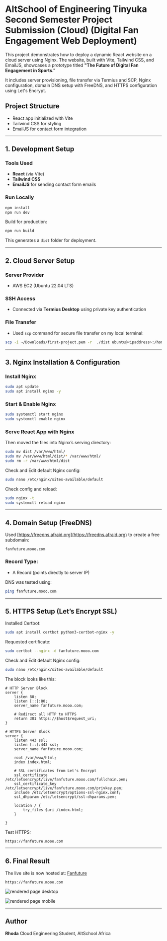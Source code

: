 # AltSchool of Engineering Tinyuka Second Semester Project Submission (Cloud) (Digital Fan Engagement Web Deployment)

This project demonstrates how to deploy a dynamic React website on a cloud server using Nginx. The website, built with Vite, Tailwind CSS, and EmailJS, showcases a prototype titled **"The Future of Digital Fan Engagement in Sports."**

It includes server provisioning, file transfer via Termius and SCP, Nginx configuration, domain DNS setup with FreeDNS, and HTTPS configuration using Let's Encrypt.

## Project Structure

* React app initialized with Vite
* Tailwind CSS for styling
* EmailJS for contact form integration

---

## 1. Development Setup

### Tools Used

* **React** (via Vite)
* **Tailwind CSS**
* **EmailJS** for sending contact form emails

### Run Locally

```bash
npm install
npm run dev
```

Build for production:

```bash
npm run build
```

This generates a `dist` folder for deployment.


---

## 2. Cloud Server Setup

### Server Provider

* AWS EC2 (Ubuntu 22.04 LTS)

### SSH Access

* Connected via **Termius Desktop** using private key authentication

### File Transfer

* Used `scp` command for secure file transfer on my local terminal:

```bash
scp -i ~/Downloads/first-project.pem -r  ./dist ubuntu@<ipaddress>:/home/ubuntu/
```


---

## 3. Nginx Installation & Configuration

### Install Nginx

```bash
sudo apt update
sudo apt install nginx -y
```

### Start & Enable Nginx

```bash
sudo systemctl start nginx
sudo systemctl enable nginx
```

### Serve React App with Nginx

Then moved the files into Nginx’s serving directory:

```bash
sudo mv dist /var/www/html/
sudo mv /var/www/html/dist/* /var/www/html/
sudo rm -r /var/www/html/dist
```


Check and Edit default Nginx config:

```bash
sudo nano /etc/nginx/sites-available/default
```

Check config and reload:

```bash
sudo nginx -t
sudo systemctl reload nginx
```

---

## 4. Domain Setup (FreeDNS)

Used [https://freedns.afraid.org](https://freedns.afraid.org) to create a free subdomain:

```
fanfuture.mooo.com
```

### Record Type:

* A Record (points directly to server IP)

DNS was tested using:

```bash
ping fanfuture.mooo.com
```

---

## 5. HTTPS Setup (Let’s Encrypt SSL)

Installed Certbot:

```bash
sudo apt install certbot python3-certbot-nginx -y
```

Requested certificate:

```bash
sudo certbot --nginx -d fanfuture.mooo.com
```
Check and Edit default Nginx config:

```bash
sudo nano /etc/nginx/sites-available/default
```
The block looks like this:

```nginx
# HTTP Server Block
server {
    listen 80;
    listen [::]:80;
    server_name fanfuture.mooo.com;

    # Redirect all HTTP to HTTPS
    return 301 https://$host$request_uri;
}

# HTTPS Server Block
server {
    listen 443 ssl;
    listen [::]:443 ssl;
    server_name fanfuture.mooo.com;

    root /var/www/html;
    index index.html;

    # SSL certificates from Let's Encrypt
    ssl_certificate /etc/letsencrypt/live/fanfuture.mooo.com/fullchain.pem;
    ssl_certificate_key /etc/letsencrypt/live/fanfuture.mooo.com/privkey.pem;
    include /etc/letsencrypt/options-ssl-nginx.conf;
    ssl_dhparam /etc/letsencrypt/ssl-dhparams.pem;

    location / {
        try_files $uri /index.html;
    }

}
```

Test HTTPS:

```
https://fanfuture.mooo.com
```

---

## 6. Final Result

The live site is now hosted at:
[Fanfuture](https://fanfuture.mooo.com)

```
https://fanfuture.mooo.com
```

![rendered page desktop](./screenshot-desktop.png)

![rendered page mobile](./screenshot-mobile.png)


---


## Author

**Rhoda**
Cloud Engineering Student, AltSchool Africa
